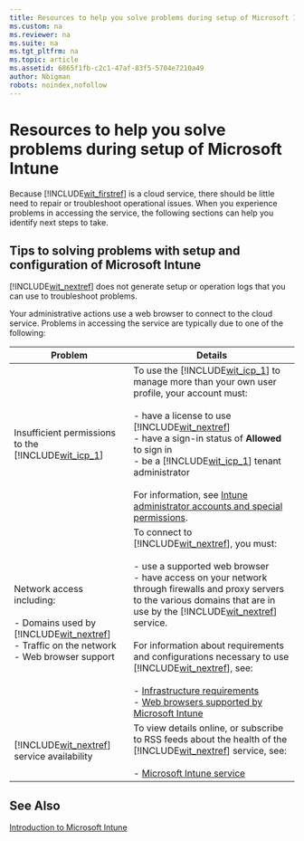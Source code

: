```yaml
---
title: Resources to help you solve problems during setup of Microsoft Intune
ms.custom: na
ms.reviewer: na
ms.suite: na
ms.tgt_pltfrm: na
ms.topic: article
ms.assetid: 6865f1fb-c2c1-47af-83f5-5704e7210a49
author: Nbigman
robots: noindex,nofollow
---
```

# Resources to help you solve problems during setup of Microsoft Intune
Because [!INCLUDE[wit_firstref](../Token/wit_firstref_md.md)] is a cloud service, there should be little need to repair or troubleshoot operational issues. When you experience problems in accessing the service, the following sections can help you identify next steps to take.

## <a name="BKMK_ResolveSetupProblems"></a>Tips to solving problems with setup and configuration of Microsoft Intune
[!INCLUDE[wit_nextref](../Token/wit_nextref_md.md)] does not generate setup or operation logs that you can use to troubleshoot problems.

Your administrative actions use a web browser to connect to the cloud service. Problems in accessing the service are typically due to one of the following:

|Problem|Details|
|-----------|-----------|
|Insufficient permissions to the [!INCLUDE[wit_icp_1](../Token/wit_icp_1_md.md)]|To use the [!INCLUDE[wit_icp_1](../Token/wit_icp_1_md.md)] to manage more than your own user profile, your account must:<br /><br />-   have a license to use [!INCLUDE[wit_nextref](../Token/wit_nextref_md.md)]<br />-   have a sign-in status of **Allowed** to sign in<br />-   be a [!INCLUDE[wit_icp_1](../Token/wit_icp_1_md.md)] tenant administrator<br /><br />For information, see [Intune administrator accounts and special permissions](../Topic/What-to-know-before-setting-up-Microsoft-Intune.md#BKMK_AdminAccounts).|
|Network access including:<br /><br />-   Domains used by [!INCLUDE[wit_nextref](../Token/wit_nextref_md.md)]<br />-   Traffic on the network<br />-   Web browser support|To connect to [!INCLUDE[wit_nextref](../Token/wit_nextref_md.md)], you must:<br /><br />-   use a supported web browser<br />-   have access on your network through firewalls and proxy servers to the various domains that are in use by the [!INCLUDE[wit_nextref](../Token/wit_nextref_md.md)] service.<br /><br />For information about requirements and configurations necessary to use [!INCLUDE[wit_nextref](../Token/wit_nextref_md.md)], see:<br /><br />-   [Infrastructure requirements](../Topic/Network-infrastructure-requirements-for-Microsoft-Intune.md#BKMK_InfrastructureReqs)<br />-   [Web browsers supported by Microsoft Intune](../Topic/Network-infrastructure-requirements-for-Microsoft-Intune.md#BKMK_SupportedBrowsers)|
|[!INCLUDE[wit_nextref](../Token/wit_nextref_md.md)] service availability|To view details online, or subscribe to RSS feeds about the health of the [!INCLUDE[wit_nextref](../Token/wit_nextref_md.md)] service, see:<br /><br />-   [Microsoft Intune service](http://status.manage.microsoft.com/)|

## See Also
[Introduction to Microsoft Intune](../Topic/Introduction-to-Microsoft-Intune.md)


